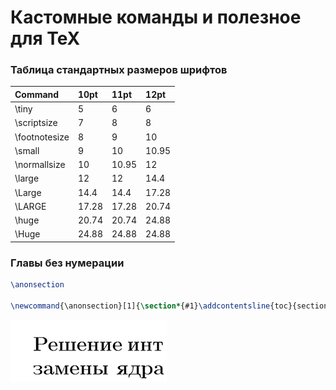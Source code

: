 # Кастомные команды и полезное для TeX

### Таблица стандартных размеров шрифтов

| Command       | 10pt  | 11pt  | 12pt  |
| :------------ | :---- | :---- | :---- |
| \tiny         | 5     | 6     | 6     |
| \scriptsize   | 7     | 8     | 8     |
| \footnotesize | 8     | 9     | 10    |
| \small        | 9     | 10    | 10.95 |
| \normallsize  | 10    | 10.95 | 12    |
| \large        | 12    | 12    | 14.4  |
| \Large        | 14.4  | 14.4  | 17.28 |
| \LARGE        | 17.28 | 17.28 | 20.74 |
| \huge         | 20.74 | 20.74 | 24.88 |
| \Huge         | 24.88 | 24.88 | 24.88 |

### Главы без нумерации

```tex
\anonsection

\newcommand{\anonsection}[1]{\section*{#1}\addcontentsline{toc}{section}{#1}}
```

![](Files/Assets/Screenshots/CC1.png)
